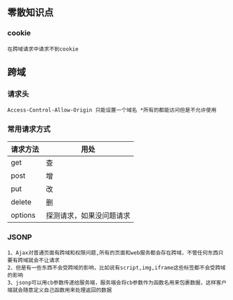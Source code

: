 ## 零散知识点
### cookie
    在跨域请求中请求不到cookie
## 跨域
### 请求头
    Access-Control-Allow-Origin 只能设置一个域名 *所有的都能访问但是不允许使用
### 常用请求方式
请求方法|用处
---|---
get | 查
post | 增
put | 改
delete| 删
options| 探测请求，如果没问题请求
### JSONP
    1、Ajax对普通页面有跨域和权限问题,所有的页面和web服务都会存在跨域，不管任何东西只要有跨域就会不让请求
    2、但是有一些东西不会受跨域的影响，比如说有script,img,iframe这些标签都不会受跨域的影响
    3、jsonp可以用cb参数传递给服务端，服务端会将cb参数作为函数名用来包裹数据，这样客户端就会随意定义自己函数用来处理返回的数据